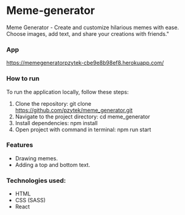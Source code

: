 # Meme-generator

Meme Generator - Create and customize hilarious memes with ease. Choose images, add text, and share your creations with friends."

### App

https://memegeneratorpzytek-cbe9e8b98ef8.herokuapp.com/

### How to run

To run the application locally, follow these steps:

1. Clone the repository: git clone https://github.com/pzytek/meme_generator.git
2. Navigate to the project directory: cd meme_generator
3. Install dependencies: npm install
4. Open project with command in terminal: npm run start

### Features

- Drawing memes.
- Adding a top and bottom text.

### Technologies used:

- HTML
- CSS (SASS)
- React
